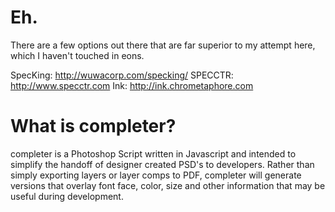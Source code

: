 Eh.
======
There are a few options out there that are far superior to my attempt here, which I haven't touched in eons.

SpecKing: http://wuwacorp.com/specking/
SPECCTR: http://www.specctr.com
Ink: http://ink.chrometaphore.com

What is completer?
=======
completer is a Photoshop Script written in Javascript and intended to simplify the handoff of designer created PSD's to developers. Rather than simply exporting layers or layer comps to PDF, completer will generate versions that overlay font face, color, size and other information that may be useful during development.
